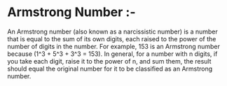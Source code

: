 # Armstrong Number :- 
An Armstrong number (also known as a narcissistic number) is a number that is equal to the sum of its own digits, each raised to the power of the number of digits in the number. For example, 153 is an Armstrong number because \(1\^3 + 5\^3 + 3\^3 = 153\). 
In general, for a number with n digits, if you take each digit, raise it to the power of n, and sum them, the result should equal the original number for it to be classified as an Armstrong number.

